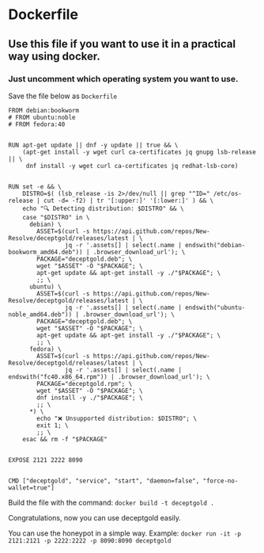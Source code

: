 # Dockerfile

## Use this file if you want to use it in a practical way using docker.

###  Just uncomment which operating system you want to use.

Save the file below as `Dockerfile`
```
FROM debian:bookworm
# FROM ubuntu:noble
# FROM fedora:40


RUN apt-get update || dnf -y update || true && \
    (apt-get install -y wget curl ca-certificates jq gnupg lsb-release || \
     dnf install -y wget curl ca-certificates jq redhat-lsb-core)


RUN set -e && \
    DISTRO=$( (lsb_release -is 2>/dev/null || grep "^ID=" /etc/os-release | cut -d= -f2) | tr '[:upper:]' '[:lower:]' ) && \
    echo "🔍 Detecting distribution: $DISTRO" && \
    case "$DISTRO" in \
      debian) \
        ASSET=$(curl -s https://api.github.com/repos/New-Resolve/deceptgold/releases/latest | \
                jq -r '.assets[] | select(.name | endswith("debian-bookworm_amd64.deb")) | .browser_download_url'); \
        PACKAGE="deceptgold.deb"; \
        wget "$ASSET" -O "$PACKAGE"; \
        apt-get update && apt-get install -y ./"$PACKAGE"; \
        ;; \
      ubuntu) \
        ASSET=$(curl -s https://api.github.com/repos/New-Resolve/deceptgold/releases/latest | \
                jq -r '.assets[] | select(.name | endswith("ubuntu-noble_amd64.deb")) | .browser_download_url'); \
        PACKAGE="deceptgold.deb"; \
        wget "$ASSET" -O "$PACKAGE"; \
        apt-get update && apt-get install -y ./"$PACKAGE"; \
        ;; \
      fedora) \
        ASSET=$(curl -s https://api.github.com/repos/New-Resolve/deceptgold/releases/latest | \
                jq -r '.assets[] | select(.name | endswith("fc40.x86_64.rpm")) | .browser_download_url'); \
        PACKAGE="deceptgold.rpm"; \
        wget "$ASSET" -O "$PACKAGE"; \
        dnf install -y ./"$PACKAGE"; \
        ;; \
      *) \
        echo "❌ Unsupported distribution: $DISTRO"; \
        exit 1; \
        ;; \
    esac && rm -f "$PACKAGE"


EXPOSE 2121 2222 8090


CMD ["deceptgold", "service", "start", "daemon=false", "force-no-wallet=true"]
```

Build the file with the command: `docker build -t deceptgold .`

Congratulations, now you can use deceptgold easily.

You can use the honeypot in a simple way. Example:
`docker run -it -p 2121:2121 -p 2222:2222 -p 8090:8090 deceptgold`

